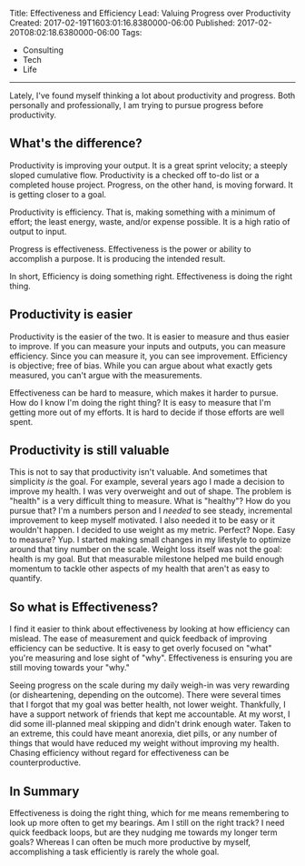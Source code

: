 Title: Effectiveness and Efficiency
Lead: Valuing Progress over Productivity
Created: 2017-02-19T1603:01:16.8380000-06:00
Published: 2017-02-20T08:02:18.6380000-06:00
Tags: 
 - Consulting
 - Tech
 - Life
---
Lately, I've found myself thinking a lot about productivity and progress. Both personally and professionally, I am trying to pursue progress before productivity. 

## What's the difference?
Productivity is improving your output. It is a great sprint velocity; a steeply sloped cumulative flow. Productivity is a checked off to-do list or a completed house project. Progress, on the other hand, is moving forward. It is getting closer to a goal. 

Productivity is efficiency. That is, making something with a minimum of effort; the least energy, waste, and/or expense possible. It is a high ratio of output to input.

Progress is effectiveness. Effectiveness is the power or ability to accomplish a purpose. It is producing the intended result.

In short, Efficiency is doing something right. Effectiveness is doing the right thing.

## Productivity is easier
Productivity is the easier of the two. It is easier to measure and thus easier to improve. If you can measure your inputs and outputs, you can measure efficiency. Since you can measure it, you can see improvement. Efficiency is objective; free of bias. While you can argue about what exactly gets measured, you can't argue with the measurements.

Effectiveness can be hard to measure, which makes it harder to pursue. How do I know I'm doing the right thing? It is easy to measure that I'm getting more out of my efforts. It is hard to decide if those efforts are well spent.

## Productivity is still valuable
This is not to say that productivity isn't valuable. And sometimes that simplicity _is_ the goal. For example, several years ago I made a decision to improve my health. I was very overweight and out of shape. The problem is "health" is a very difficult thing to measure. What is "healthy"? How do you pursue that? I'm a numbers person and I _needed_ to see steady, incremental improvement to keep myself motivated. I also needed it to be easy or it wouldn't happen. I decided to use weight as my metric. Perfect? Nope. Easy to measure? Yup. I started making small changes in my lifestyle to optimize around that tiny number on the scale. Weight loss itself was not the goal: health is my goal. But that measurable milestone helped me build enough momentum to tackle other aspects of my health that aren't as easy to quantify.

## So what is Effectiveness?
I find it easier to think about effectiveness by looking at how efficiency can mislead. The ease of measurement and quick feedback of improving efficiency can be seductive. It is easy to get overly focused on "what" you're measuring and lose sight of "why". Effectiveness is ensuring you are still moving towards your "why."

Seeing progress on the scale during my daily weigh-in was very rewarding (or disheartening, depending on the outcome). There were several times that I forgot that my goal was better health, not lower weight.  Thankfully, I have a support network of friends that kept me accountable. At my worst, I did some ill-planned meal skipping and didn't drink enough water. Taken to an extreme, this could have meant anorexia, diet pills, or any number of things that would have reduced my weight without improving my health. Chasing efficiency without regard for effectiveness can be counterproductive.

## In Summary
Effectiveness is doing the right thing, which for me means remembering to look up more often to get my bearings. Am I still on the right track? I need quick feedback loops, but are they nudging me towards my longer term goals? Whereas I can often be much more productive by myself, accomplishing a task efficiently is rarely the whole goal.